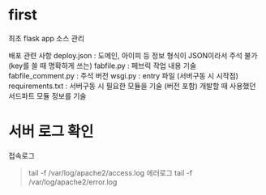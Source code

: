 # first
최초 flask app 소스 관리

배포 관련 사항
deploy.json : 도메인, 아이피 등 정보
              형식이 JSON이라서 주석 불가 (key를 쓸 때 명확하게 쓰는)
fabfile.py : 페브릭 작업 내용 기술
fabfile_comment.py : 주석 버전
wsgi.py : entry 파일 (서버구동 시 시작점)
requirements.txt : 서버구동 시 필요한 모듈을 기술 (버전 포함) 개발할 때 사용했던 서드파트 모듈 정보를 기술

# 서버 로그 확인
접속로그
> tail -f /var/log/apache2/access.log
에러로그
> tail -f /var/log/apache2/error.log